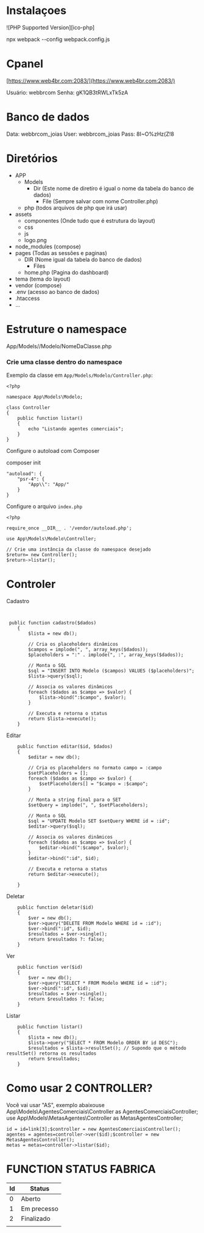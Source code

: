 # Instalaçoes

![PHP Supported Version][ico-php]

npx webpack --config webpack.config.js

# Cpanel

[https://www.web4br.com:2083/](https://www.web4br.com:2083/)

Usuário: webbrcom
Senha: gK1QB3tRWLxTk5zA

# Banco de dados

Data: webbrcom_joias
User: webbrcom_joias
Pass:  8I~O%zHz(Z!8

# Diretórios

* APP
  * Models
    * Dir (Este nome de diretíro  é igual o nome da tabela do banco de dados)
      * File (Sempre salvar  com nome Controller.php)
  * php (todos arquivos de php que irá usar)
* assets
  * componentes (Onde tudo que é estrutura do layout)
  * css
  * js
  * logo.png
* node_modules (compose)
* pages (Todas as sessões e paginas)
  * DIR (Nome igual da tabela do banco de dados)
    * Files
  * home.php (Pagina do dashboard)
* tema (tema do layout)
* vendor (compose)
* .env (acesso ao banco de dados)
* .htaccess
* ...

# Estruture o namespace

App/Models/\/Modelo/NomeDaClasse.php

### Crie uma classe dentro do namespace

Exemplo da classe em `App/Models/Modelo/Controller.php`:

```
<?php

namespace App\Models\Modelo;

class Controller
{
    public function listar()
    {
        echo "Listando agentes comerciais";
    }
}
```

Configure o autoload com Composer

composer init

```
"autoload": {
    "psr-4": {
        "App\\": "App/"
    }
}
```

Configure o arquivo `index.php`

```
<?php

require_once __DIR__ . '/vendor/autoload.php';

use App\Models\Modelo\Controller;

// Crie uma instância da classe do namespace desejado
$return= new Controller();
$return->listar();
```

# Controler

Cadastro

```


 public function cadastro($dados)
    {
        $lista = new db();

        // Cria os placeholders dinâmicos
        $campos = implode(", ", array_keys($dados));
        $placeholders = ":" . implode(", :", array_keys($dados));

        // Monta o SQL
        $sql = "INSERT INTO Modelo ($campos) VALUES ($placeholders)";
        $lista->query($sql);

        // Associa os valores dinâmicos
        foreach ($dados as $campo => $valor) {
            $lista->bind(":$campo", $valor);
        }

        // Executa e retorna o status
        return $lista->execute();
    }
```

Editar

```
    public function editar($id, $dados)
    {
        $editar = new db();

        // Cria os placeholders no formato campo = :campo
        $setPlaceholders = [];
        foreach ($dados as $campo => $valor) {
            $setPlaceholders[] = "$campo = :$campo";
        }

        // Monta a string final para o SET
        $setQuery = implode(", ", $setPlaceholders);

        // Monta o SQL
        $sql = "UPDATE Modelo SET $setQuery WHERE id = :id";
        $editar->query($sql);

        // Associa os valores dinâmicos
        foreach ($dados as $campo => $valor) {
            $editar->bind(":$campo", $valor);
        }
        $editar->bind(":id", $id);

        // Executa e retorna o status
        return $editar->execute();
  
    }
```

Deletar

```
    public function deletar($id)
    {
        $ver = new db();
        $ver->query("DELETE FROM Modelo WHERE id = :id");
        $ver->bind(":id", $id);
        $resultados = $ver->single();
        return $resultados ?: false;
    }
```

Ver

```
    public function ver($id)
    {
        $ver = new db();
        $ver->query("SELECT * FROM Modelo WHERE id = :id");
        $ver->bind(":id", $id);
        $resultados = $ver->single();
        return $resultados ?: false;
    }
```

Listar

```
    public function listar()
    {
        $lista = new db();
        $lista->query("SELECT * FROM Modelo ORDER BY id DESC");
        $resultados = $lista->resultSet(); // Supondo que o método resultSet() retorna os resultados
        return $resultados;
    }
```

# Como usar 2 CONTROLLER?

Você vai usar "AS", exemplo abaixouse App\Models\AgentesComerciais\Controller as AgentesComerciaisController;
use App\Models\MetasAgentes\Controller as MetasAgentesController;

```
id = id=link[3];$controller = new AgentesComerciaisController();
agentes = agentes=controller->ver($id);$controller = new MetasAgentesController();
metas = metas=controller->listar($id);
```

# FUNCTION STATUS FABRICA

| Id | Status      |
| -- | ----------- |
| 0  | Aberto      |
| 1  | Em precesso |
| 2  | Finalizado  |
|    |             |
